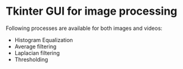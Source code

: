 # Tkinter GUI for image processing

Following processes are available for both images and videos:
- Histogram Equalization
- Average filtering
- Laplacian filtering
- Thresholding
